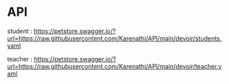 # API
student : https://petstore.swagger.io/?url=https://raw.githubusercontent.com/Karenathi/API/main/devoir/students.yaml

teacher : https://petstore.swagger.io/?url=https://raw.githubusercontent.com/Karenathi/API/main/devoir/teacher.yaml
